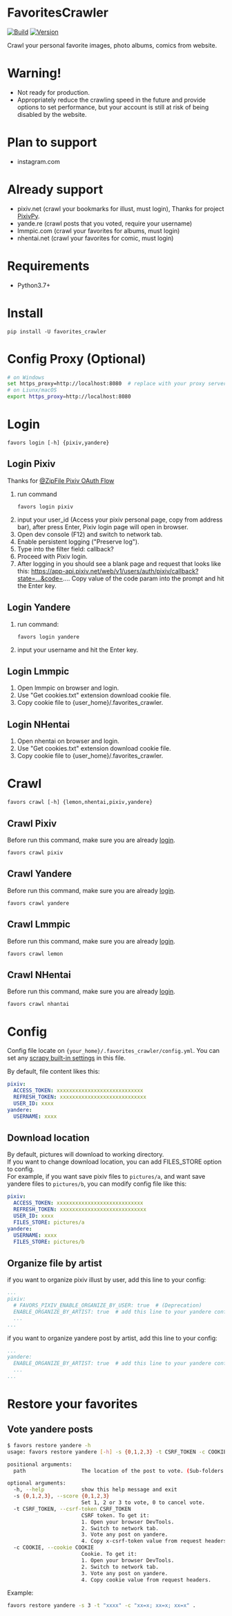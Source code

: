 # FavoritesCrawler
[![Build](https://img.shields.io/github/workflow/status/RyouMon/FavoritesCrawler/Python%20package/dev)](https://github.com/RyouMon/FavoritesCrawler/actions/workflows/python-package.yml)
[![Version](https://img.shields.io/pypi/v/favorites_crawler)](https://pypi.org/project/favorites_crawler/)

Crawl your personal favorite images, photo albums, comics from website.

# Warning!
- Not ready for production.
- Appropriately reduce the crawling speed in the future and provide options to set performance, but your account is still at risk of being disabled by the website.

# Plan to support
- instagram.com

# Already support
- pixiv.net (crawl your bookmarks for illust, must login), Thanks for project [PixivPy](https://github.com/upbit/pixivpy).
- yande.re (crawl posts that you voted, require your username)
- lmmpic.com (crawl your favorites for albums, must login)
- nhentai.net  (crawl your favorites for comic, must login)

# Requirements
- Python3.7+

# Install
```
pip install -U favorites_crawler
```

# Config Proxy (Optional)
```bash
# on Windows
set https_proxy=http://localhost:8080  # replace with your proxy server
# on Liunx/macOS
export https_proxy=http://localhost:8080
```

# Login

```
favors login [-h] {pixiv,yandere}
```

## Login Pixiv
Thanks for [@ZipFile Pixiv OAuth Flow](https://gist.github.com/ZipFile/c9ebedb224406f4f11845ab700124362)
1. run command
    ```
    favors login pixiv
    ```
2. input your user_id (Access your pixiv personal page, copy from address bar), after press Enter, Pixiv login page will open in browser.
3. Open dev console (F12) and switch to network tab.
4. Enable persistent logging ("Preserve log").
5. Type into the filter field: callback?
6. Proceed with Pixiv login.
7. After logging in you should see a blank page and request that looks like this: 
   https://app-api.pixiv.net/web/v1/users/auth/pixiv/callback?state=...&code=.... 
   Copy value of the code param into the prompt and hit the Enter key.

## Login Yandere
1. run command:
   ```
   favors login yandere
   ```
2. input your username and hit the Enter key.

## Login Lmmpic
1. Open lmmpic on browser and login.
2. Use "Get cookies.txt" extension download cookie file.
3. Copy cookie file to {user_home}/.favorites_crawler.

## Login NHentai
1. Open nhentai on browser and login.
2. Use "Get cookies.txt" extension download cookie file.
3. Copy cookie file to {user_home}/.favorites_crawler.

# Crawl

```
favors crawl [-h] {lemon,nhentai,pixiv,yandere}
```

## Crawl Pixiv
Before run this command, make sure you are already [login](#login-pixiv).
```
favors crawl pixiv
```

## Crawl Yandere
Before run this command, make sure you are already [login](#login-yandere).
```
favors crawl yandere
```

## Crawl Lmmpic
Before run this command, make sure you are already [login](#login-lmmpic).
```
favors crawl lemon
```

## Crawl NHentai
Before run this command, make sure you are already [login](#login-nhentai).
```
favors crawl nhantai
```

# Config
Config file locate on `{your_home}/.favorites_crawler/config.yml`. 
You can set any [scrapy built-in settings](https://docs.scrapy.org/en/latest/topics/settings.html#built-in-settings-reference) in this file.

By default, file content likes this:
```yaml
pixiv:
  ACCESS_TOKEN: xxxxxxxxxxxxxxxxxxxxxxxxxxxx
  REFRESH_TOKEN: xxxxxxxxxxxxxxxxxxxxxxxxxxxx
  USER_ID: xxxx
yandere:
  USERNAME: xxxx
```

## Download location
By default, pictures will download to working directory.  
If you want to change download location, you can add FILES_STORE option to config.  
For example, if you want save pixiv files to `pictures/a`, and want save yandere files to `pictures/b`, you can modify config file like this:
```yaml
pixiv:
  ACCESS_TOKEN: xxxxxxxxxxxxxxxxxxxxxxxxxxxx
  REFRESH_TOKEN: xxxxxxxxxxxxxxxxxxxxxxxxxxxx
  USER_ID: xxxx
  FILES_STORE: pictures/a
yandere:
  USERNAME: xxxx
  FILES_STORE: pictures/b
```

## Organize file by artist
if you want to organize pixiv illust by user, add this line to your config:
```yaml
...
pixiv:
  # FAVORS_PIXIV_ENABLE_ORGANIZE_BY_USER: true  # (Deprecation)
  ENABLE_ORGANIZE_BY_ARTIST: true  # add this line to your yandere config
  ...
...
```
if you want to organize yandere post by artist, add this line to your config:
```yaml
...
yandere:
  ENABLE_ORGANIZE_BY_ARTIST: true  # add this line to your yandere config
  ...
...
```

# Restore your favorites
## Vote yandere posts
```bash
$ favors restore yandere -h
usage: favors restore yandere [-h] -s {0,1,2,3} -t CSRF_TOKEN -c COOKIE path

positional arguments:
  path                  The location of the post to vote. (Sub-folders are ignored)

optional arguments:
  -h, --help            show this help message and exit
  -s {0,1,2,3}, --score {0,1,2,3}
                        Set 1, 2 or 3 to vote, 0 to cancel vote.
  -t CSRF_TOKEN, --csrf-token CSRF_TOKEN
                        CSRF token. To get it: 
                        1. Open your browser DevTools. 
                        2. Switch to network tab. 
                        3. Vote any post on yandere. 
                        4. Copy x-csrf-token value from request headers.
  -c COOKIE, --cookie COOKIE
                        Cookie. To get it: 
                        1. Open your browser DevTools. 
                        2. Switch to network tab. 
                        3. Vote any post on yandere. 
                        4. Copy cookie value from request headers.
```

Example:
```bash
favors restore yandere -s 3 -t "xxxx" -c "xx=x; xx=x; xx=x" .
```
